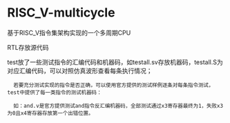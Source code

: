 # RISC_V-multicycle
基于RISC_V指令集架构实现的一个多周期CPU

RTL存放源代码

test放了一些测试指令的汇编代码和机器码，如testall.sv存放机器码，testall.S为对应汇编代码，可以对照仿真波形查看每条执行情况；

      若要充分测试实现的指令是否正确，可以使用官方提供的测试样例逐条对每条指令测试，test中提供了每一类指令的测试机器码：
      
      如：and.v是官方提供测试and指令反汇编机器码，全部测试通过x3寄存器最终为1，失败x3为0且x4寄存器存放第一个出错位置。
